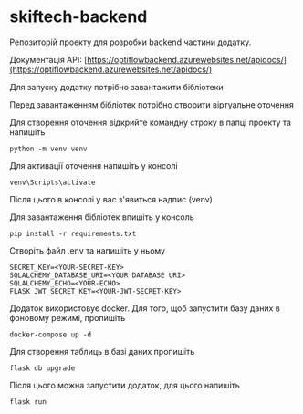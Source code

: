# skiftech-backend
Репозиторій проекту для розробки backend частини додатку.

Документація API: [https://optiflowbackend.azurewebsites.net/apidocs/](https://optiflowbackend.azurewebsites.net/apidocs/)

Для запуску додатку потрібно завантажити бібліотеки

Перед завантаженням бібліотек потрібно створити віртуальне оточення

Для створення оточення відкрийте командну строку в папці проекту та напишіть
```
python -m venv venv
```
Для активації оточення напишіть у консолі
```
venv\Scripts\activate
```
Після цього в консолі у вас з'явиться надпис (venv)

Для завантаження бібліотек впишіть у консоль
```
pip install -r requirements.txt
```

Створіть файл .env та напишіть у ньому
```.env
SECRET_KEY=<YOUR-SECRET-KEY>
SQLALCHEMY_DATABASE_URI=<YOUR DATABASE URI>
SQLALCHEMY_ECHO=<YOUR-ECHO>
FLASK_JWT_SECRET_KEY=<YOUR-JWT-SECRET-KEY>
```

Додаток використовує docker. Для того, щоб запустити базу даних в фоновому режимі, пропишіть
```
docker-compose up -d
```
Для створення таблиць в базі даних пропишіть
```
flask db upgrade
```

Після цього можна запустити додаток, для цього напишіть 
```
flask run
```